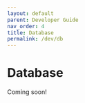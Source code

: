 ```yaml
---
layout: default
parent: Developer Guide
nav_order: 4
title: Database
permalink: /dev/db
---
```


# Database

Coming soon!
